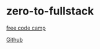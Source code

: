 # zero-to-fullstack


[free code camp](https://youtu.be/LzMnsfqjzkA?si=8uR-E06cGFgW-5M4)

[Github](https://github.com/scrimba/learn-fullstack-development)


